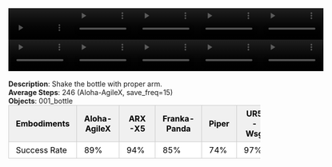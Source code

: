 <!DOCTYPE html>
<html lang="en">
<body>
    <div style="display: flex;">
        <video src="./task_video_clean/shake_bottle/aloha-agilex_head.mp4" controls loop muted autoplay style="width: 25%;"></video>
        <video src="./task_video_clean/shake_bottle/franka-panda_head.mp4" controls loop muted autoplay style="width: 25%;"></video>
        <video src="./task_video_clean/shake_bottle/ARX-X5_head.mp4" controls loop muted autoplay style="width: 25%;"></video>
        <video src="./task_video_clean/shake_bottle/piper_head.mp4" controls loop muted autoplay style="width: 25%;"></video>
        <video src="./task_video_clean/shake_bottle/ur5-wsg_head.mp4" controls loop muted autoplay style="width: 25%;"></video>
    </div>
    <div style="display: flex;">
        <video src="./task_video_clean/shake_bottle/aloha-agilex_world.mp4" controls loop muted autoplay style="width: 25%;"></video>
        <video src="./task_video_clean/shake_bottle/franka-panda_world.mp4" controls loop muted autoplay style="width: 25%;"></video>
        <video src="./task_video_clean/shake_bottle/ARX-X5_world.mp4" controls loop muted autoplay style="width: 25%;"></video>
        <video src="./task_video_clean/shake_bottle/piper_world.mp4" controls loop muted autoplay style="width: 25%;"></video>
        <video src="./task_video_clean/shake_bottle/ur5-wsg_world.mp4" controls loop muted autoplay style="width: 25%;"></video>
    </div>
    <br><b>Description</b>: Shake the bottle with proper arm.<br>
    <b>Average Steps</b>: 246 (Aloha-AgileX, save_freq=15)<br>
    <b>Objects</b>: 001_bottle<br>
    <table style="margin:0 auto;border-collapse:collapse;width:auto;min-width:180px;background-color:white;">
        <thead>
            <tr style="background:#f0f0f0;">
                <th style="border:1px solid #ccc;padding:6px 14px;color:black;">Embodiments</th>
                <th style="border:1px solid #ccc;padding:6px 14px;color:black;">Aloha-AgileX</th>
                <th style="border:1px solid #ccc;padding:6px 14px;color:black;">ARX-X5</th>
                <th style="border:1px solid #ccc;padding:6px 14px;color:black;">Franka-Panda</th>
                <th style="border:1px solid #ccc;padding:6px 14px;color:black;">Piper</th>
                <th style="border:1px solid #ccc;padding:6px 14px;color:black;">UR5-Wsg</th>
            </tr>
        </thead>
        <tbody>
            <tr style="background:white;">
                <td style="border:1px solid #ccc;padding:6px 14px;color:black;">Success Rate</td>
                <td style="border:1px solid #ccc;padding:6px 14px;color:black;">89%</td>
                <td style="border:1px solid #ccc;padding:6px 14px;color:black;">94%</td>
                <td style="border:1px solid #ccc;padding:6px 14px;color:black;">85%</td>
                <td style="border:1px solid #ccc;padding:6px 14px;color:black;">74%</td>
                <td style="border:1px solid #ccc;padding:6px 14px;color:black;">97%</td>
            </tr>
        </tbody>
    </table>
</body>
</html>
